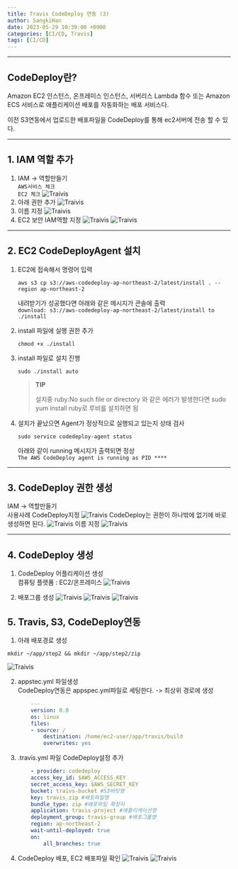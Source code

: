 ```yaml
---
title: Travis CodeDeploy 연동 (3)
author: SangkiHan
date: 2023-05-29 10:39:00 +0900
categories: [CI/CD, Travis]
tags: [CI/CD]
---
```

------------

## CodeDeploy란?

Amazon EC2 인스턴스, 온프레미스 인스턴스, 서버리스 Lambda 함수 또는 Amazon ECS 서비스로 애플리케이션 배포를 자동화하는 배포 서비스다.

이전 S3연동에서 업로드한 배포파일을 CodeDeploy를 통해 ec2서버에 전송 할 수 있다.

------------
## 1. IAM 역할 추가
1.  IAM -> 역할만들기  
    ```AWS서비스 체크```  
    ```EC2 체크```
![Traivis](/assets/img/post/2023-05-29-travis-3/travis-1.png)
2.  아래 권한 추가
![Traivis](/assets/img/post/2023-05-29-travis-3/travis-2.png)
3.  이름 지정
![Traivis](/assets/img/post/2023-05-29-travis-3/travis-3.png)
4.  EC2 보안 IAM역할 지정
![Traivis](/assets/img/post/2023-05-29-travis-3/travis-4.png)
![Traivis](/assets/img/post/2023-05-29-travis-3/travis-5.png)

------------
## 2. EC2 CodeDeployAgent 설치
1.  EC2에 접속해서 명령어 입력
    ```
    aws s3 cp s3://aws-codedeploy-ap-northeast-2/latest/install . --region ap-northeast-2
    ```
    내려받기가 성공했다면 아래와 같은 메시지가 콘솔에 출력  
    ```download: s3://aws-codedeploy-ap-northeast-2/latest/install to ./install```

2.  install 파일에 실행 권한 추가
    ```
    chmod +x ./install
    ```

3.  install 파일로 설치 진행
    ```
    sudo ./install auto
    ```
     
    >**TIP**
    >
    >설치중 ruby:No such file or directory 와 같은 에러가 발생한다면 sudo yum install ruby로 루비를 설치하면 됨
    
4.  설치가 끝났으면 Agent가 정상적으로 실행되고 있는지 상태 검사
    ```
    sudo service codedeploy-agent status
    ```
    아래와 같이 running 메시지가 출력되면 정상  
    ```The AWS CodeDeploy agent is running as PID ****```

------------
## 3. CodeDeploy 권한 생성
IAM -> 역할만들기  
사용사례 CodeDeploy지정
![Traivis](/assets/img/post/2023-05-29-travis-3/travis-6.png)
CodeDeploy는 권한이 하나밖에 없기에 바로 생성하면 된다.
![Traivis](/assets/img/post/2023-05-29-travis-3/travis-7.png)
이름 지정
![Traivis](/assets/img/post/2023-05-29-travis-3/travis-8.png)

------------
## 4. CodeDeploy 생성
1.  CodeDeploy 어플리케이션 생성  
    컴퓨팅 플랫폼 : EC2/온프레미스
![Traivis](/assets/img/post/2023-05-29-travis-3/travis-9.png)

2.  배포그룹 생성
![Traivis](/assets/img/post/2023-05-29-travis-3/travis-10.png)
![Traivis](/assets/img/post/2023-05-29-travis-3/travis-11.png)
![Traivis](/assets/img/post/2023-05-29-travis-3/travis-12.png)

## 5. Travis, S3, CodeDeploy연동
1. 아래 배포경로 생성
```
mkdir ~/app/step2 && mkdir ~/app/step2/zip
```
![Traivis](/assets/img/post/2023-05-29-travis-3/travis-13.png)

2.  appstec.yml 파일생성  
    CodeDeploy연동은 appspec.yml파일로 세팅한다. -> 최상위 경로에 생성

    ``` yml
        ---
        version: 0.0
        os: linux
        files:
        - source: /
            destination: /home/ec2-user/app/travis/build
            overwrites: yes
    ```

3.  .travis.yml 파일 CodeDeploy설정 추가
    ``` yml
        - provider: codedeploy
        access_key_id: $AWS_ACCESS_KEY 
        secret_access_key: $AWS_SECRET_KEY
        bucket: traivs-bucket #S3버팃명
        key: travis.zip #배포파일명
        bundle_type: zip #배포파일 확장자
        application: travis-project #애플리케이션명
        deployment_group: travis-group #배포그룹명
        region: ap-northeast-2
        wait-until-deployed: true
        on:
            all_branches: true
    ```

4.  CodeDeploy 배포, EC2 배포파일 확인
![Traivis](/assets/img/post/2023-05-29-travis-3/travis-14.png)
![Traivis](/assets/img/post/2023-05-29-travis-3/travis-15.png)